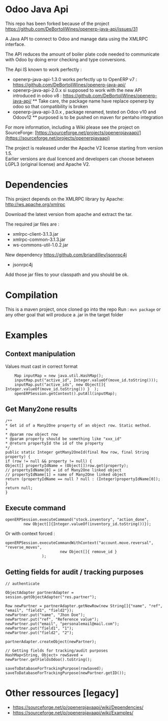 Odoo Java Api
================

This repo has been forked because of the project https://github.com/DeBortoliWines/openerp-java-api/issues/31 

A Java API to connect to Odoo and manage data using the XMLRPC interface.

The API reduces the amount of boiler plate code needed to communicate with Odoo 
by doing error checking and type conversions.


The Api IS known to work perfectly :
* openerp-java-api-1.3.0 works perfectly up to OpenERP v7 : https://github.com/DeBortoliWines/openerp-java-api/
* openerp-java-api-2.0.x si supposed to work with the new API introduced in odoo v8 : https://github.com/DeBortoliWines/openerp-java-api/
** Take care, the package name have replace openerp by odoo so that compatibility is broken
* openerp-java-api-3.0.x , package renamed, tested on Odoo v10 and Odoov12
** purposed is to be pushed on maven for pentaho integration

For more information, including a Wiki please see the project on SourceForge: 
[https://sourceforge.net/projects/openerpjavaapi/](https://sourceforge.net/projects/openerpjavaapi)

The project is realeased under the Apache V2 license starting from version 1.5.  
Earlier versions are dual licenced and developers can choose between LGPL3 (original license) and Apache V2.


# Dependencies

This project depends on the XMLRPC library by Apache: http://ws.apache.org/xmlrpc

Download the latest version from apache and extract the tar.

The required jar files are :
* xmlrpc-client-3.1.3.jar
* xmlrpc-common-3.1.3.jar
* ws-commons-util-1.0.2.jar

New dependency https://github.com/briandilley/jsonrpc4j
* jsonrpc4j

Add those jar files to your classpath and you should be ok.

# Compilation

This is a maven project, once cloned go into the repo
Run : ```mvn package``` or any other goal that will produce a .jar in the target folder 

# Examples

## Context manipulation

Values must cast in correct format

```
    Map inputMap = new java.util.HashMap();
    inputMap.put("active_id", Integer.valueOf(move_id.toString()));
    inputMap.put("active_ids", new Object[]{ Integer.valueOf(move_id.toString()) }  );
    openERPSession.getContext().putAll(inputMap);
```
    
## Get Many2one results

```
/**
* Get id of a Many2One property of an object row. Static method.
*
* @param row object row
* @param property should be something like "xxx_id"
* @return propertyId the id of the property
*/
public static Integer getMany2OneId(final Row row, final String property) {
if (row != null && property != null) {
Object[] propertyIdName = (Object[])row.get(property);
// propertyIdName[0] = id of Many2One linked object
// propertyIdName[1] = name of Many2One linked object
return (propertyIdName == null ? null : (Integer)propertyIdName[0]);
}
return null;
}
```

## Execute command

```
openERPSession.executeCommand("stock.inventory", "action_done", 
        new Object[]{Integer.valueOf(inventory_id.toString())});
```
Or with context forced :
```
openERPSession.executeCommandWithContext("account.move.reversal", "reverse_moves", 
						new Object[]{ remove_id }
				);
```

## Getting fields for audit / tracking purposes

```
// authenticate

ObjectAdapter partnerAdapter = session.getObjectAdapter("res.partner");

Row newPartner = partnerAdapter.getNewRow(new String[]{"name", "ref", "email", "field1", "field2"});
newPartner.put("name", "Jhon Doe");
newPartner.put("ref", "Reference value");
newPartner.put("email", "personalemail@mail.com");
newPartner.put("field1", "1");
newPartner.put("field2", "2");

partnerAdapter.createObject(newPartner);

// Getting fields for tracking/audit purposes
HashMap<String, Object> rowSaved = newPartner.getFieldsOdoo().toString();

saveToDatabaseForTrackingPurpose(rowSaved);
saveToDatabaseForTrackingPurpose(newPartner.getID());
```
    
# Other ressources [legacy]

* https://sourceforge.net/p/openerpjavaapi/wiki/Dependencies/
* https://sourceforge.net/p/openerpjavaapi/wiki/Examples/
